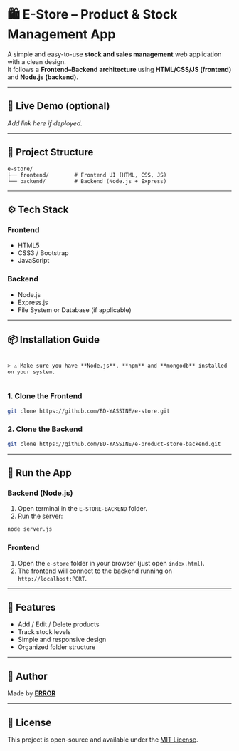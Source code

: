 
# 🛍️ E-Store – Product & Stock Management App

A simple and easy-to-use **stock and sales management** web application with a clean design.  
It follows a **Frontend–Backend architecture** using **HTML/CSS/JS (frontend)** and **Node.js (backend)**.

---

## 🚀 Live Demo (optional)
_Add link here if deployed._

---

## 📁 Project Structure

```
e-store/
├── frontend/        # Frontend UI (HTML, CSS, JS)
└── backend/         # Backend (Node.js + Express)
```

---

## ⚙️ Tech Stack

### Frontend
- HTML5
- CSS3 / Bootstrap 
- JavaScript

### Backend
- Node.js
- Express.js
- File System or Database (if applicable)

---

## 📦 Installation Guide

```

> ⚠️ Make sure you have **Node.js**, **npm** and **mongodb** installed on your system.


```
### 1. Clone the Frontend
```bash
git clone https://github.com/BD-YASSINE/e-store.git
```

### 2. Clone the Backend
```bash
git clone https://github.com/BD-YASSINE/e-product-store-backend.git
```

---

## 🧪 Run the App

### Backend (Node.js)
1. Open terminal in the `E-STORE-BACKEND` folder.
2. Run the server:
```bash
node server.js
```

### Frontend
1. Open the `e-store` folder in your browser (just open `index.html`).
2. The frontend will connect to the backend running on `http://localhost:PORT`.

---

## 📌 Features

- Add / Edit / Delete products
- Track stock levels
- Simple and responsive design
- Organized folder structure

---

## 👤 Author

Made by [**ERROR**](https://github.com/BD-YASSINE)

---

## 📄 License

This project is open-source and available under the [MIT License](LICENSE).
